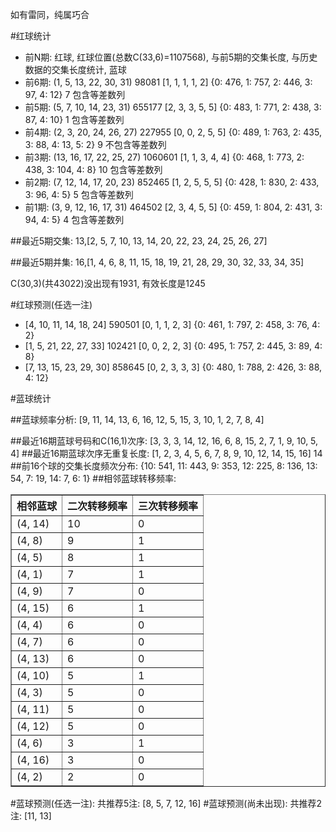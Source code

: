 <!-- 
.. title: 双色球2015050期(2015-05-03)数据分析报告
.. slug: slott-2015050-2015-05-03-report
.. date: 2015-05-04 08:00:00 UTC+08:00
.. tags: Lottery
.. link: 
.. description: 
.. type: text
-->

如有雷同，纯属巧合

<!-- TEASER_END-->

#红球统计

- 前N期: 红球, 红球位置(总数C(33,6)=1107568), 与前5期的交集长度, 与历史数据的交集长度统计, 蓝球
- 前6期: (1, 5, 13, 22, 30, 31) 98081 [1, 1, 1, 1, 2] {0: 476, 1: 757, 2: 446, 3: 97, 4: 12} 7 包含等差数列
- 前5期: (5, 7, 10, 14, 23, 31) 655177 [2, 3, 3, 5, 5] {0: 483, 1: 771, 2: 438, 3: 87, 4: 10} 1 包含等差数列
- 前4期: (2, 3, 20, 24, 26, 27) 227955 [0, 0, 2, 5, 5] {0: 489, 1: 763, 2: 435, 3: 88, 4: 13, 5: 2} 9 不包含等差数列
- 前3期: (13, 16, 17, 22, 25, 27) 1060601 [1, 1, 3, 4, 4] {0: 468, 1: 773, 2: 438, 3: 104, 4: 8} 10 包含等差数列
- 前2期: (7, 12, 14, 17, 20, 23) 852465 [1, 2, 5, 5, 5] {0: 428, 1: 830, 2: 433, 3: 96, 4: 5} 5 包含等差数列
- 前1期: (3, 9, 12, 16, 17, 31) 464502 [2, 3, 4, 5, 5] {0: 459, 1: 804, 2: 431, 3: 94, 4: 5} 4 包含等差数列

##最近5期交集:
13,[2, 5, 7, 10, 13, 14, 20, 22, 23, 24, 25, 26, 27]

##最近5期并集:
16,[1, 4, 6, 8, 11, 15, 18, 19, 21, 28, 29, 30, 32, 33, 34, 35]

C(30,3)(共43022)没出现有1931, 
有效长度是1245

#红球预测(任选一注)

- [4, 10, 11, 14, 18, 24] 590501 [0, 1, 1, 2, 3] {0: 461, 1: 797, 2: 458, 3: 76, 4: 2}
- [1, 5, 21, 22, 27, 33] 102421 [0, 0, 2, 2, 3] {0: 495, 1: 757, 2: 445, 3: 89, 4: 8}
- [7, 13, 15, 23, 29, 30] 858645 [0, 2, 3, 3, 3] {0: 480, 1: 788, 2: 426, 3: 88, 4: 12}

#蓝球统计

##蓝球频率分析:
[9, 11, 14, 13, 6, 16, 12, 5, 15, 3, 10, 1, 2, 7, 8, 4]

##最近16期蓝球号码和C(16,1)次序:
[3, 3, 3, 14, 12, 16, 6, 8, 15, 2, 7, 1, 9, 10, 5, 4]
##最近16期蓝球次序无重复长度:
[1, 2, 3, 4, 5, 6, 7, 8, 9, 10, 12, 14, 15, 16] 14
##前16个球的交集长度频次分布:
{10: 541, 11: 443, 9: 353, 12: 225, 8: 136, 13: 54, 7: 19, 14: 7, 6: 1}
##相邻蓝球转移频率:
<table border="1" class="table table-striped dataframe">
  <thead>
    <tr style="text-align: right;">
      <th>相邻蓝球</th>
      <th>二次转移频率</th>
      <th>三次转移频率</th>
    </tr>
  </thead>
  <tbody>
    <tr>
      <td>(4, 14)</td>
      <td>10</td>
      <td>0</td>
    </tr>
    <tr>
      <td>(4, 8)</td>
      <td>9</td>
      <td>1</td>
    </tr>
    <tr>
      <td>(4, 5)</td>
      <td>8</td>
      <td>1</td>
    </tr>
    <tr>
      <td>(4, 1)</td>
      <td>7</td>
      <td>1</td>
    </tr>
    <tr>
      <td>(4, 9)</td>
      <td>7</td>
      <td>0</td>
    </tr>
    <tr>
      <td>(4, 15)</td>
      <td>6</td>
      <td>1</td>
    </tr>
    <tr>
      <td>(4, 4)</td>
      <td>6</td>
      <td>0</td>
    </tr>
    <tr>
      <td>(4, 7)</td>
      <td>6</td>
      <td>0</td>
    </tr>
    <tr>
      <td>(4, 13)</td>
      <td>6</td>
      <td>0</td>
    </tr>
    <tr>
      <td>(4, 10)</td>
      <td>5</td>
      <td>1</td>
    </tr>
    <tr>
      <td>(4, 3)</td>
      <td>5</td>
      <td>0</td>
    </tr>
    <tr>
      <td>(4, 11)</td>
      <td>5</td>
      <td>0</td>
    </tr>
    <tr>
      <td>(4, 12)</td>
      <td>5</td>
      <td>0</td>
    </tr>
    <tr>
      <td>(4, 6)</td>
      <td>3</td>
      <td>1</td>
    </tr>
    <tr>
      <td>(4, 16)</td>
      <td>3</td>
      <td>0</td>
    </tr>
    <tr>
      <td>(4, 2)</td>
      <td>2</td>
      <td>0</td>
    </tr>
  </tbody>
</table>
#蓝球预测(任选一注):
共推荐5注: [8, 5, 7, 12, 16]
#蓝球预测(尚未出现):
共推荐2注: [11, 13]


